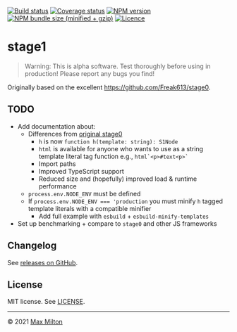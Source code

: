 [![Build status](https://img.shields.io/github/workflow/status/maxmilton/stage1/ci)](https://github.com/maxmilton/stage1/actions)
[![Coverage status](https://img.shields.io/codeclimate/coverage/maxmilton/stage1)](https://codeclimate.com/github/maxmilton/stage1)
[![NPM version](https://img.shields.io/npm/v/stage1.svg)](https://www.npmjs.com/package/stage1)
[![NPM bundle size (minified + gzip)](https://img.shields.io/bundlephobia/minzip/stage1.svg)](https://bundlephobia.com/result?p=stage1)
[![Licence](https://img.shields.io/github/license/maxmilton/stage1.svg)](https://github.com/maxmilton/stage1/blob/master/LICENSE)

# stage1

> Warning: This is alpha software. Test thoroughly before using in production! Please report any bugs you find!

Originally based on the excellent <https://github.com/Freak613/stage0>.

## TODO

- Add documentation about:
  - Differences from [original stage0](https://github.com/Freak613/stage0)
    - `h` is now `function h(template: string): S1Node`
    - `html` is available for anyone who wants to use as a string template literal tag function e.g., `` html`<p>#text<p>` ``
    - Import paths
    - Improved TypeScript support
    - Reduced size and (hopefully) improved load & runtime performance
  - `process.env.NODE_ENV` must be defined
  - If `process.env.NODE_ENV === 'production` you must minify `h` tagged template literals with a compatible minifier
    - Add full example with `esbuild` + `esbuild-minify-templates`
- Set up benchmarking + compare to `stage0` and other JS frameworks

## Changelog

See [releases on GitHub](https://github.com/maxmilton/stage1/releases).

## License

MIT license. See [LICENSE](https://github.com/maxmilton/stage1/blob/master/LICENSE).

---

© 2021 [Max Milton](https://maxmilton.com)
